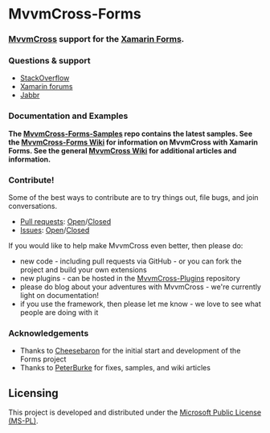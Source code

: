 MvvmCross-Forms
============
### [MvvmCross](https://github.com/MvvmCross/MvvmCross) support for the [Xamarin Forms](http://http://xamarin.com/forms). ###

### Questions & support

* [StackOverflow](http://stackoverflow.com/questions/tagged/mvvmcross)
* [Xamarin forums](http://forums.xamarin.com)
* [Jabbr](http://jabbr.net/#/rooms/mvvmcross)

### Documentation and Examples

**The [MvvmCross-Forms-Samples](https://github.com/MvvmCross/MvvmCross-Forms/tree/master/Samples) repo contains the latest samples. See the [MvvmCross-Forms Wiki](https://github.com/MvvmCross/MvvmCross-Forms/wiki) for information on MvvmCross with Xamarin Forms. See the general [MvvmCross Wiki](https://github.com/MvvmCross/MvvmCross/wiki) for additional articles and information.**

### Contribute!

Some of the best ways to contribute are to try things out, file bugs, and join conversations.

* [Pull requests](https://github.com/MvvmCross/MvvmCross-Forms/pulls): [Open](https://github.com/MvvmCross/MvvmCross-Forms/pulls?q=is%3Aopen+is%3Apr)/[Closed](https://github.com/MvvmCross/MvvmCross-Forms/pulls?q=is%3Apr+is%3Aclosed)
* [Issues](https://github.com/MvvmCross/MvvmCross-Forms/issues): [Open](https://github.com/MvvmCross/MvvmCross-Forms/issues?q=is%3Aopen+is%3Aissue)/[Closed](https://github.com/MvvmCross/MvvmCross-Forms/issues?q=is%3Aissue+is%3Aclosed)

If you would like to help make MvvmCross even better, then please do:

* new code - including pull requests via GitHub - or you can fork the project and build your own extensions
* new plugins - can be hosted in the [MvvmCross-Plugins](https://github.com/MvvmCross/MvvmCross-Plugins) repository
* please do blog about your adventures with MvvmCross - we're currently light on documentation!
* if you use the framework, then please let me know - we love to see what people are doing with it

### Acknowledgements

* Thanks to [Cheesebaron](https://github.com/cheesebaron) for the initial start and development of the Forms project
* Thanks to [PeterBurke](https://github.com/PeterBurke) for fixes, samples, and wiki articles

Licensing
---------

This project is developed and distributed under the [Microsoft Public License (MS-PL)](http://opensource.org/licenses/ms-pl.html).

